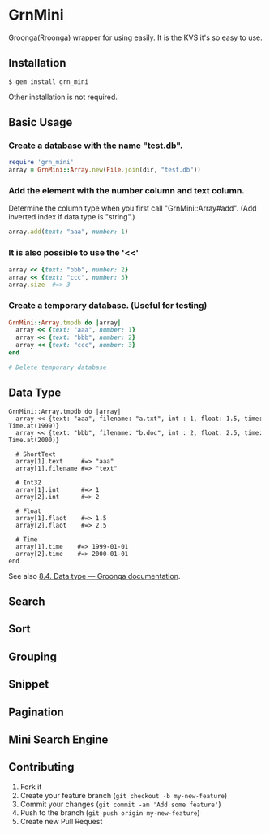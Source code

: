 # GrnMini

Groonga(Rroonga) wrapper for using easily. It is the KVS it's so easy to use.

## Installation

    $ gem install grn_mini

Other installation is not required.

## Basic Usage

### Create a database with the name "test.db".

```ruby
require 'grn_mini'
array = GrnMini::Array.new(File.join(dir, "test.db"))
```

### Add the element with the number column and text column.

Determine the column type when you first call "GrnMini::Array#add". (Add inverted index if data type is "string".)

```ruby
array.add(text: "aaa", number: 1)
```

### It is also possible to use the '<<'

```ruby
array << {text: "bbb", number: 2}
array << {text: "ccc", number: 3}
array.size  #=> 3
```

### Create a temporary database. (Useful for testing)

```ruby
GrnMini::Array.tmpdb do |array|
  array << {text: "aaa", number: 1}
  array << {text: "bbb", number: 2}
  array << {text: "ccc", number: 3}
end

# Delete temporary database
```

## Data Type



```
GrnMini::Array.tmpdb do |array|
  array << {text: "aaa", filename: "a.txt", int : 1, float: 1.5, time: Time.at(1999)}
  array << {text: "bbb", filename: "b.doc", int : 2, float: 2.5, time: Time.at(2000)}

  # ShortText
  array[1].text     #=> "aaa"
  array[1].filename #=> "text"

  # Int32
  array[1].int      #=> 1
  array[2].int      #=> 2

  # Float
  array[1].flaot    #=> 1.5
  array[2].flaot    #=> 2.5

  # Time
  array[1].time    #=> 1999-01-01
  array[2].time    #=> 2000-01-01
end
```

See also [8.4. Data type — Groonga documentation](http://groonga.org/docs/reference/types.html).

## Search

## Sort

## Grouping

## Snippet

## Pagination

## Mini Search Engine

## Contributing

1. Fork it
2. Create your feature branch (`git checkout -b my-new-feature`)
3. Commit your changes (`git commit -am 'Add some feature'`)
4. Push to the branch (`git push origin my-new-feature`)
5. Create new Pull Request
